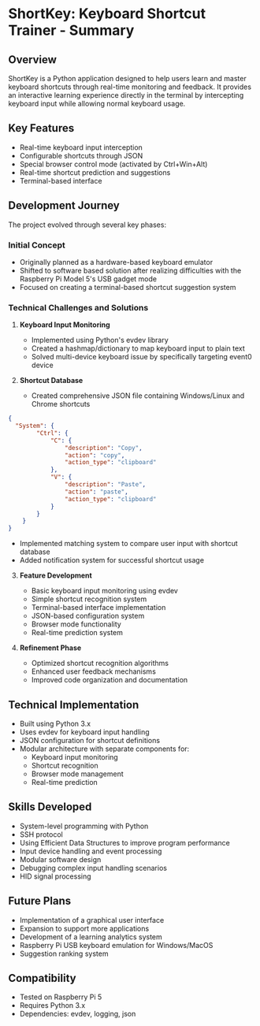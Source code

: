# ShortKey: Keyboard Shortcut Trainer - Summary

## Overview
ShortKey is a Python application designed to help users learn and master keyboard shortcuts through real-time monitoring and feedback. It provides an interactive learning experience directly in the terminal by intercepting keyboard input while allowing normal keyboard usage.

## Key Features
- Real-time keyboard input interception
- Configurable shortcuts through JSON
- Special browser control mode (activated by Ctrl+Win+Alt)
- Real-time shortcut prediction and suggestions
- Terminal-based interface

## Development Journey
The project evolved through several key phases:

### Initial Concept
- Originally planned as a hardware-based keyboard emulator
- Shifted to software based solution after realizing difficulties with the Raspberry Pi Model 5's USB gadget mode
- Focused on creating a terminal-based shortcut suggestion system

### Technical Challenges and Solutions
1. **Keyboard Input Monitoring**
   - Implemented using Python's evdev library
   - Created a hashmap/dictionary to map keyboard input to plain text
   - Solved multi-device keyboard issue by specifically targeting event0 device

2. **Shortcut Database**
   - Created comprehensive JSON file containing Windows/Linux and Chrome shortcuts
``` JSON
{
  "System": {
        "Ctrl": {
            "C": {
                "description": "Copy",
                "action": "copy",
                "action_type": "clipboard"
            },
            "V": {
                "description": "Paste",
                "action": "paste",
                "action_type": "clipboard"
            }
        }
    }
}
```
  
   - Implemented matching system to compare user input with shortcut database
   - Added notification system for successful shortcut usage

3. **Feature Development**
   - Basic keyboard input monitoring using evdev
   - Simple shortcut recognition system
   - Terminal-based interface implementation
   - JSON-based configuration system
   - Browser mode functionality
   - Real-time prediction system

4. **Refinement Phase**
   - Optimized shortcut recognition algorithms
   - Enhanced user feedback mechanisms
   - Improved code organization and documentation

## Technical Implementation
- Built using Python 3.x
- Uses evdev for keyboard input handling
- JSON configuration for shortcut definitions
- Modular architecture with separate components for:
  - Keyboard input monitoring
  - Shortcut recognition
  - Browser mode management
  - Real-time prediction

## Skills Developed
- System-level programming with Python
- SSH protocol
- Using Efficient Data Structures to improve program performance
- Input device handling and event processing
- Modular software design
- Debugging complex input handling scenarios
- HID signal processing

## Future Plans
- Implementation of a graphical user interface
- Expansion to support more applications
- Development of a learning analytics system
- Raspberry Pi USB keyboard emulation for Windows/MacOS
- Suggestion ranking system

## Compatibility
- Tested on Raspberry Pi 5
- Requires Python 3.x
- Dependencies: evdev, logging, json
